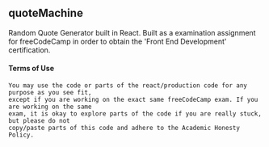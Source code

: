 ## quoteMachine

Random Quote Generator built in React.
Built as a examination assignment for freeCodeCamp in order to obtain the 'Front End Development' certification.

#### Terms of Use

```
You may use the code or parts of the react/production code for any purpose as you see fit,
except if you are working on the exact same freeCodeCamp exam. If you are working on the same
exam, it is okay to explore parts of the code if you are really stuck, but please do not
copy/paste parts of this code and adhere to the Academic Honesty Policy.
```

